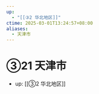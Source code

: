 ```yaml
---
up:
  - "[[③2 华北地区]]"
ctime: 2025-03-01T13:24:57+08:00
aliases:
  - 天津市
---
```


# ③21 天津市

- up: [[③2 华北地区]]
